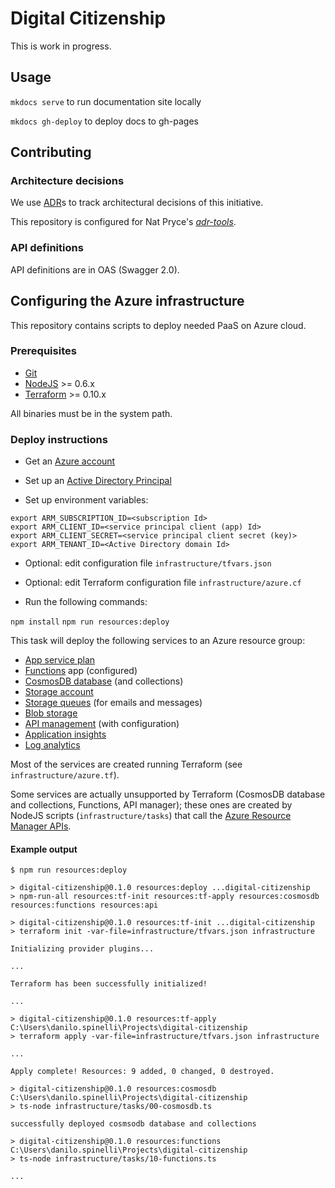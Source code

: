 # Digital Citizenship

This is work in progress.

## Usage

`mkdocs serve` to run documentation site locally

`mkdocs gh-deploy` to deploy docs to gh-pages

## Contributing

### Architecture decisions

We use [ADR](http://thinkrelevance.com/blog/2011/11/15/documenting-architecture-decisions)s to track architectural decisions of this initiative.

This repository is configured for Nat Pryce's [_adr-tools_](https://github.com/npryce/adr-tools).

### API definitions

API definitions are in OAS (Swagger 2.0).

## Configuring the Azure infrastructure

This repository contains scripts to deploy needed PaaS on Azure cloud.

### Prerequisites

- [Git](https://git-scm.com/)
- [NodeJS](https://nodejs.org/it/) >= 0.6.x
- [Terraform](https://terraform.io) >= 0.10.x

All binaries must be in the system path.

### Deploy instructions

- Get an [Azure account](https://azure.microsoft.com/en-us/free)

- Set up an [Active Directory Principal](https://docs.microsoft.com/en-us/azure/active-directory/develop/active-directory-application-objects)

- Set up environment variables:

```
export ARM_SUBSCRIPTION_ID=<subscription Id>
export ARM_CLIENT_ID=<service principal client (app) Id>
export ARM_CLIENT_SECRET=<service principal client secret (key)>
export ARM_TENANT_ID=<Active Directory domain Id>
```

- Optional: edit configuration file `infrastructure/tfvars.json`

- Optional: edit Terraform configuration file `infrastructure/azure.cf`

- Run the following commands:

`npm install`
`npm run resources:deploy`

This task will deploy the following services to an Azure resource group:

- [App service plan](https://azure.microsoft.com/en-us/pricing/details/app-service/plans/)
- [Functions](https://docs.microsoft.com/en-us/azure/azure-functions/functions-overview) app (configured)
- [CosmosDB database](https://docs.microsoft.com/en-us/azure/cosmos-db/introduction) (and collections)
- [Storage account](https://docs.microsoft.com/en-us/azure/storage/common/storage-introduction)
- [Storage queues](https://azure.microsoft.com/en-us/services/storage/queues/) (for emails and messages)
- [Blob storage](https://docs.microsoft.com/en-us/azure/storage/blobs/storage-blobs-introduction)
- [API management](https://docs.microsoft.com/en-us/azure/api-management/api-management-key-concepts) (with configuration)
- [Application insights](https://azure.microsoft.com/it-it/services/application-insights/)
- [Log analytics](https://azure.microsoft.com/en-au/services/log-analytics/)

Most of the services are created running Terraform (see `infrastructure/azure.tf`).

Some services are actually unsupported by Terraform (CosmosDB database and collections, Functions, API manager);
these ones are created by NodeJS scripts (`infrastructure/tasks`) that call the
[Azure Resource Manager APIs](https://github.com/Azure/azure-sdk-for-node).

#### Example output

```
$ npm run resources:deploy

> digital-citizenship@0.1.0 resources:deploy ...digital-citizenship
> npm-run-all resources:tf-init resources:tf-apply resources:cosmosdb resources:functions resources:api

> digital-citizenship@0.1.0 resources:tf-init ...digital-citizenship
> terraform init -var-file=infrastructure/tfvars.json infrastructure

Initializing provider plugins...

...

Terraform has been successfully initialized!

...

> digital-citizenship@0.1.0 resources:tf-apply C:\Users\danilo.spinelli\Projects\digital-citizenship
> terraform apply -var-file=infrastructure/tfvars.json infrastructure

...

Apply complete! Resources: 9 added, 0 changed, 0 destroyed.

> digital-citizenship@0.1.0 resources:cosmosdb C:\Users\danilo.spinelli\Projects\digital-citizenship
> ts-node infrastructure/tasks/00-cosmosdb.ts

successfully deployed cosmsodb database and collections

> digital-citizenship@0.1.0 resources:functions C:\Users\danilo.spinelli\Projects\digital-citizenship
> ts-node infrastructure/tasks/10-functions.ts

...

```
